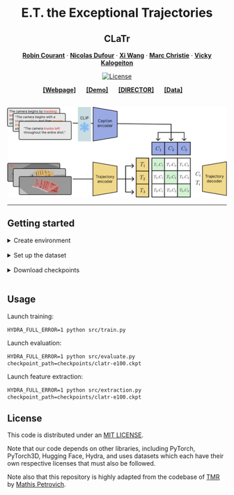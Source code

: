 <div align="center">

# E.T. the Exceptional Trajectories
## CLaTr

<a href="https://robincourant.github.io/info/"><strong>Robin Courant</strong></a>
·
<a href="https://nicolas-dufour.github.io/"><strong>Nicolas Dufour</strong></a>
·
<a href="https://triocrossing.github.io/"><strong>Xi Wang</strong></a>
·
<a href="http://people.irisa.fr/Marc.Christie/"><strong>Marc Christie</strong></a>
·
<a href="https://vicky.kalogeiton.info/"><strong>Vicky Kalogeiton</strong></a>

[![License](https://img.shields.io/badge/License-MIT-green.svg)]()

</div>


<div align="center">
    <a href="https://www.lix.polytechnique.fr/vista/projects/2024_et_courant/" class="button"><b>[Webpage]</b></a> &nbsp;&nbsp;&nbsp;&nbsp;
    <a href="https://huggingface.co/spaces/robin-courant/DIRECTOR-demo" class="button"><b>[Demo]</b></a> &nbsp;&nbsp;&nbsp;&nbsp;
    <a href="https://github.com/robincourant/DIRECTOR" class="button"><b>[DIRECTOR]</b></a> &nbsp;&nbsp;&nbsp;&nbsp;
    <a href="https://github.com/robincourant/the-exceptional-trajectories" class="button"><b>[Data]</b></a> &nbsp;&nbsp;&nbsp;&nbsp;
</div>

<br/>

![Teaser](./assets/clatr.png)

---

## Getting started

<details><summary>Create environment</summary>
&emsp;

Create conda environment:
```
conda create --name clatr python=3.10 -y
conda activate clatr
```

Install dependencies:
```
conda install pytorch pytorch-cuda=12.1 -c pytorch -c nvidia
pip install -r requirements.txt
```
</details>
<br>

<details><summary>Set up the dataset</summary>
&emsp;

Check the data repository [here](https://huggingface.co/datasets/robin-courant/et-data).

First, install `git lfs` by following the instructions [here](https://docs.github.com/en/repositories/working-with-files/managing-large-files/installing-git-large-file-storage).


To get the data, run:
```
cd /PATH/TO/THE/DATASET
git clone https://huggingface.co/datasets/robin-courant/et-data
```

Prepare the dataset (untar archives):
```
cd et-data
sh untar_and_move.sh
```

Then copy or symlink the `et-data` folder in `./data`:
```
cd /PATH/TO/CLaTr
ln -s /PATH/TO/THE/DATASET/et-data ./data
```
</details>
<br>

<details><summary>Download checkpoints</summary>
&emsp;

Run:
```
sh download_checkpoints.sh
```
</details>
<br>

## Usage

Launch training:
```
HYDRA_FULL_ERROR=1 python src/train.py
```

Launch evaluation:
```
HYDRA_FULL_ERROR=1 python src/evaluate.py checkpoint_path=checkpoints/clatr-e100.ckpt
```

Launch feature extraction:
```
HYDRA_FULL_ERROR=1 python src/extraction.py checkpoint_path=checkpoints/clatr-e100.ckpt
```

## License
This code is distributed under an [MIT LICENSE](LICENSE).

Note that our code depends on other libraries, including PyTorch, PyTorch3D, Hugging Face, Hydra, and uses datasets which each have their own respective licenses that must also be followed.

Note also that this repository is highly adapted from the codebase of [TMR](https://github.com/Mathux/TMR) by [Mathis Petrovich](https://mathis.petrovich.fr/).
